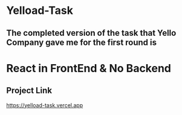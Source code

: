 # Yelload-Task
## The completed version of the task that Yello Company gave me for the first round is

# React in FrontEnd & No Backend


## Project Link
 https://yelload-task.vercel.app
